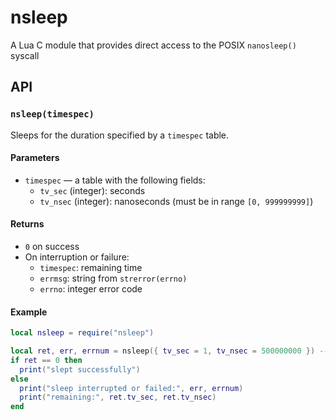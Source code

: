 # nsleep

A Lua C module that provides direct access to the POSIX `nanosleep()` syscall

## API

### `nsleep(timespec)`

Sleeps for the duration specified by a `timespec` table.

#### Parameters

- `timespec` — a table with the following fields:
  - `tv_sec` (integer): seconds
  - `tv_nsec` (integer): nanoseconds (must be in range `[0, 999999999]`)

#### Returns

- `0` on success
- On interruption or failure:  
  - `timespec`: remaining time  
  - `errmsg`: string from `strerror(errno)`  
  - `errno`: integer error code

#### Example

```lua
local nsleep = require("nsleep")

local ret, err, errnum = nsleep({ tv_sec = 1, tv_nsec = 500000000 }) -- 1.5 seconds
if ret == 0 then
  print("slept successfully")
else
  print("sleep interrupted or failed:", err, errnum)
  print("remaining:", ret.tv_sec, ret.tv_nsec)
end
